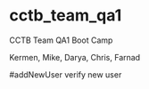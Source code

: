 # cctb_team_qa1
CCTB Team QA1 Boot Camp

Kermen, Mike, Darya, Chris, Farnad

#addNewUser
verify new user
